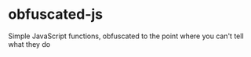 # obfuscated-js
Simple JavaScript functions, obfuscated to the point where you can't tell what they do
